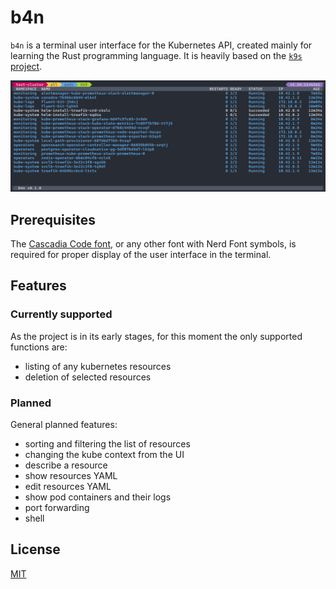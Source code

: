 # b4n

`b4n` is a terminal user interface for the Kubernetes API, created mainly for learning the Rust programming language. It is heavily based on the [`k9s` project](https://k9scli.io).

![b4n screenshot](assets/b4n.png?raw=true "b4n")

## Prerequisites

The [Cascadia Code font](https://github.com/microsoft/cascadia-code), or any other font with Nerd Font symbols, is required for proper display of the user interface in the terminal.

## Features

### Currently supported

As the project is in its early stages, for this moment the only supported functions are:

- listing of any kubernetes resources
- deletion of selected resources

### Planned

General planned features:

- sorting and filtering the list of resources
- changing the kube context from the UI
- describe a resource
- show resources YAML
- edit resources YAML
- show pod containers and their logs
- port forwarding
- shell

## License

[MIT](./LICENSE)
